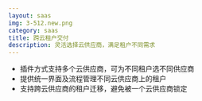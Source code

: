 ```yaml
---
layout: saas
img: 3-512.new.png
category: saas
title: 跨云租户交付
description: 灵活选择云供应商，满足租户不同需求
---
```


 * 插件方式支持多个云供应商，可为不同租户选不同供应商
 * 提供统一界面及流程管理不同云供应商上的租户
 * 支持跨云供应商的租户迁移，避免被一个云供应商锁定